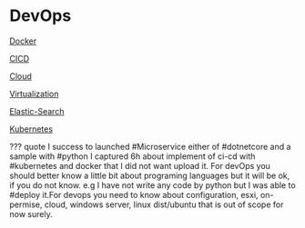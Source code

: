 
# DevOps

[Docker](Docker.md)

[CICD](CICD.md)

[Cloud](Cloud.md)

[Virtualization](Virtualization.md)

[Elastic-Search](Elastic-Search.md)

[Kubernetes](Kubernetes.md)

??? quote
    I success to launched #Microservice  either of #dotnetcore and a sample with #python I captured 6h about implement of ci-cd with #kubernetes and docker that I did not want upload it. For devOps you should better know a little bit about programing languages but it will be ok, if you do not know. e.g I have not write any code by python but I was able to #deploy it.For devops you need to know about configuration, esxi, on-permise, cloud, windows server, linux dist/ubuntu that is out of scope for now surely.
